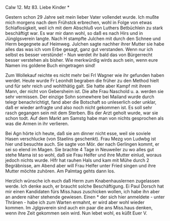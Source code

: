  Calw 12. Mz 83.
Liebe Kinder <Marie>*

Gestern schon 29 Jahre seit mein lieber Vater vollendet wurde. Ich mußte mich morgens nach dem Frühstck erbrechen, wohl in Folge von etwas Schlaflosigkeit, weil ich mit dem Abschluß von Luthers Betbüchlein zu stark beschäftigt war. Es war mir dann wohl, so daß es nach Hirs und in Jünglgsverein langte. Nach H stampfte Julchen mit durch den Schnee und Herm begegnete auf Heimweg. Julchen sagte nachher ihrer Mutter sie habe alles das was ich vom Erbe gesagt, ganz gut verstanden. Wenn nur ich selbst es besser verstünde! - Nun werdet ihr bald das von Bürgerrecht besser verstehen als bisher. Wie merkwürdig wirds auch sein, wenn eure Namen ins goldene Buch eingetragen sind!

Zum Wollekauf reichte es nicht mehr bei Frl Wagner wie ihr gefunden haben werdet. Heute wurde Fr Leonhdt begraben die früher zu den Method hielt und für sehr reich und wohlthätig galt. Sie hatte aber Kampf mit ihrem Mann, der nicht von Gebersheim ist. Die alte Frau Naschold u. a. werden sie sehr vermissen. Der einzige Sohn somewhere bei Mailand wurde durch telegr benachrichtigt, fand aber die Botschaft so unleserlich oder unklar, daß er wieder anfragte und also noch nicht gekommen ist. Es soll sehr rasch gegangen sein mit dem Sterben. Bis der Arzt geholt wurde, war sie schon todt. Auf dem Markt am Samstg habe man von nichts gesprochen als was die Armen in ihr verlieren.

Bei Agn hörte ich heute, daß sie am dinner nicht esse, weil sie soviele Hasen verschlucke (von Staelins geschenkt). Frau Mezg von Ludwbg ist hier und besuchte auch. Sie sagte von Mör. der nach Gerlingen kommt, er sei so elend im Magen. Sie brachte 4 Tage in Neuweiler zu wo alles gut stehe 
Mama ist so wohl, daß sie Frau Helfer und ihre Mutter einlud, woraus jedoch nichts wurde. Hlfr hat rauhen Hals und kam mit Mühe durch 2 Begräbnisse, am Abend aber will Frau Helfer unter Fried singen und ihre Mutter möchte zuhören. Am Palmtag gehts dann los.

Herzlich wünsche ich euch daß Herm zum Knabenhauslernen zugelassen werde. Ich denke auch, er braucht solche Beschäftigung. Ei Paul Dorsch hat mir einen Kandidaten fürs Miss.haus zuschicken wollen, ich habe ihn aber an andere näher stehende gewiesen. Einen <Graf>* der sich hier anmeldete - unter Thränen - habe ich zum Warten ermahnt, er wird aber wohl wieder kommen. Im Jglgsverein sind auch ein paar die ans Miss.haus denken, wenn ihre Zeit gekommen sein wird. Nun lebet wohl, es küßt
 Euer V.
